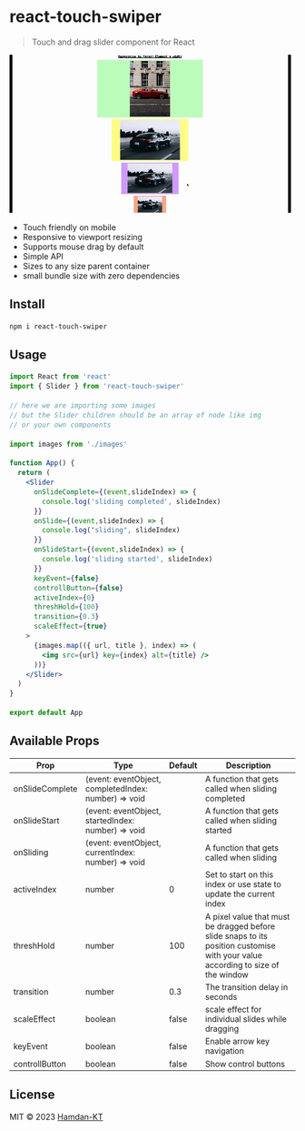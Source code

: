 # react-touch-swiper

> Touch and drag slider component for React

![Slider Gif](./touch-slider-demo.gif)

- Touch friendly on mobile
- Responsive to viewport resizing
- Supports mouse drag by default
- Simple API
- Sizes to any size parent container
- small bundle size with zero dependencies

## Install

```bash
npm i react-touch-swiper
```

## Usage

```jsx
import React from 'react'
import { Slider } from 'react-touch-swiper'

// here we are importing some images
// but the Slider children should be an array of node like img
// or your own components

import images from './images'

function App() {
  return (
    <Slider
      onSlideComplete={(event,slideIndex) => {
        console.log('sliding completed', slideIndex)
      }}
      onSlide={(event,slideIndex) => {
        console.log("sliding", slideIndex)
      }}
      onSlideStart={(event,slideIndex) => {
        console.log('sliding started', slideIndex)
      }}
      keyEvent={false}
      controllButton={false}
      activeIndex={0}
      threshHold={100}
      transition={0.3}
      scaleEffect={true}
    >
      {images.map(({ url, title }, index) => (
        <img src={url} key={index} alt={title} />
      ))}
    </Slider>
  )
}

export default App
```

## Available Props

| Prop            | Type                             | Default | Description                                                         |
| --------------- | -------------------------------- | ------- | ------------------------------------------------------------------- |
| onSlideComplete | (event: eventObject, completedIndex: number) => void |         | A function that gets called when sliding completed                            |
| onSlideStart    | (event: eventObject, startedIndex: number) => void     |         | A function that gets called when sliding started                                |
| onSliding       | (event: eventObject, currentIndex: number) => void |         | A function that gets called when sliding
| activeIndex     | number                           | 0       | Set to start on this index or use state to update the current index |
| threshHold      | number                           | 100     | A pixel value that must be dragged before slide snaps to its position customise with your value according to size of the window   |
| transition      | number                           | 0.3     | The transition delay in seconds  |
| scaleEffect     | boolean                          | false   | scale effect for individual slides while dragging                    |
| keyEvent        | boolean                          | false   | Enable arrow key navigation  |
| controllButton  | boolean                          | false   | Show control buttons                  |


## License

MIT © 2023 [Hamdan-KT](https://github.com/Hamdan-KT)
